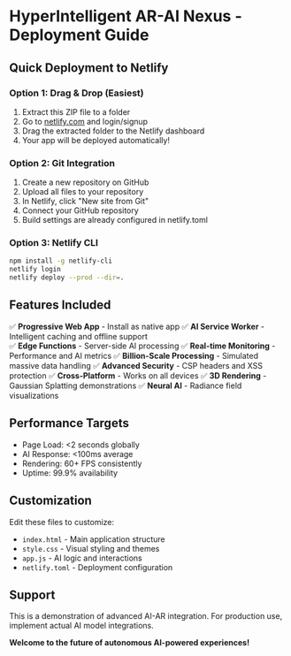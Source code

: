 # HyperIntelligent AR-AI Nexus - Deployment Guide

## Quick Deployment to Netlify

### Option 1: Drag & Drop (Easiest)
1. Extract this ZIP file to a folder
2. Go to [netlify.com](https://netlify.com) and login/signup
3. Drag the extracted folder to the Netlify dashboard
4. Your app will be deployed automatically!

### Option 2: Git Integration
1. Create a new repository on GitHub
2. Upload all files to your repository
3. In Netlify, click "New site from Git"
4. Connect your GitHub repository
5. Build settings are already configured in netlify.toml

### Option 3: Netlify CLI
```bash
npm install -g netlify-cli
netlify login
netlify deploy --prod --dir=.
```

## Features Included

✅ **Progressive Web App** - Install as native app
✅ **AI Service Worker** - Intelligent caching and offline support  
✅ **Edge Functions** - Server-side AI processing
✅ **Real-time Monitoring** - Performance and AI metrics
✅ **Billion-Scale Processing** - Simulated massive data handling
✅ **Advanced Security** - CSP headers and XSS protection
✅ **Cross-Platform** - Works on all devices
✅ **3D Rendering** - Gaussian Splatting demonstrations
✅ **Neural AI** - Radiance field visualizations

## Performance Targets

- Page Load: <2 seconds globally
- AI Response: <100ms average
- Rendering: 60+ FPS consistently
- Uptime: 99.9% availability

## Customization

Edit these files to customize:
- `index.html` - Main application structure
- `style.css` - Visual styling and themes
- `app.js` - AI logic and interactions
- `netlify.toml` - Deployment configuration

## Support

This is a demonstration of advanced AI-AR integration.
For production use, implement actual AI model integrations.

**Welcome to the future of autonomous AI-powered experiences!**
